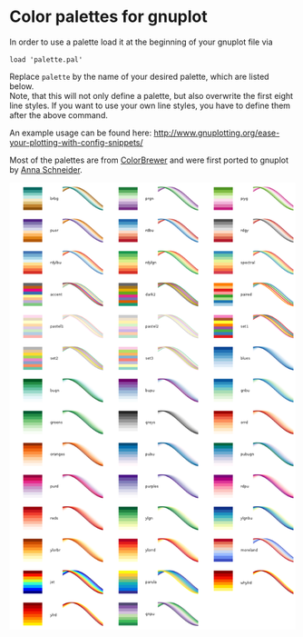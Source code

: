 Color palettes for gnuplot
==========================

In order to use a palette load it at the beginning of your gnuplot file via
```Gnuplot
load 'palette.pal'
```
Replace `palette` by the name of your desired palette, which are listed below.  
Note, that this will not only define a palette, but also overwrite the first
eight line styles. If you want to use your own line styles, you have to define
them after the above command.

An example usage can be found here:
http://www.gnuplotting.org/ease-your-plotting-with-config-snippets/

Most of the palettes are from [ColorBrewer](http://colorbrewer2.org/) and were
first ported to gnuplot by [Anna
Schneider](https://github.com/aschn/gnuplot-colorbrewer).

![Image](doc/overview.png)
